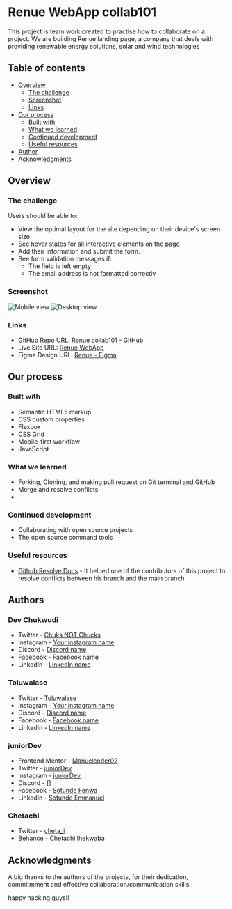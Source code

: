 # Renue WebApp collab101

This project is team work created to practise how to collaborate on a project.
We are building Renue landing page, a company that deals with providing renewable energy solutions, solar and wind technologies

## Table of contents

- [Overview](#overview)
  - [The challenge](#the-challenge)
  - [Screenshot](#screenshot)
  - [Links](#links)
- [Our process](#our-process)
  - [Built with](#built-with)
  - [What we learned](#what-we-learned)
  - [Continued development](#continued-development)
  - [Useful resources](#useful-resources)
- [Author](#author)
- [Acknowledgments](#acknowledgments)

## Overview

### The challenge

Users should be able to:

- View the optimal layout for the site depending on their device's screen size
- See hover states for all interactive elements on the page
- Add their information and submit the form.
- See form validation messages if:
  - The field is left empty
  - The email address is not formatted correctly

### Screenshot

![Mobile view](the-link-go-here)
![Desktop view](the-link-go-here)

### Links

- GitHub Repo URL: [Renue collab101 - GitHub](https://github.com/Donchuks02/collab101)
- Live Site URL: [Renue WebApp](https://colb001.netlify.app/)
- Figma Design URL: [Renue - Figma](https://www.figma.com/file/NqJB2JZGJvFxt5Hw4W7Fsj/Untitled?type=design&node-id=0%3A131&mode=design&t=ODB9gOxKIS1RPXwJ-1)

## Our process

### Built with

- Semantic HTML5 markup
- CSS custom properties
- Flexbox
- CSS Grid
- Mobile-first workflow
- JavaScript

### What we learned

- Forking, Cloning, and making pull request on Git terminal and GitHub
- Merge and resolve conflicts
-

### Continued development

- Collaborating with open source projects
- The open source command tools

### Useful resources

- [Github Resolve Docs](https://docs.github.com/en/pull-requests/collaborating-with-pull-requests/addressing-merge-conflicts/resolving-a-merge-conflict-on-github) - It helped one of the contributors of this project to resolve conflicts between his branch and the main branch.

## Authors

### Dev Chukwudi

- Twitter - [Chuks NOT Chucks](https://twitter.com/Dev_Chukwudi)
- Instagram - [Your instagram name](instagram-link)
- Discord - [Discord name](discord-link)
- Facebook - [Facebook name](facebook-link)
- LinkedIn - [LinkedIn name](linkedin-link)

### Toluwalase

- Twitter - [Toluwalase](https://twitter.com/__onlychild)
- Instagram - [Your instagram name](instagram-link)
- Discord - [Discord name](discord-link)
- Facebook - [Facebook name](facebook-link)
- LinkedIn - [LinkedIn name](linkedin-link)

### juniorDev

- Frontend Mentor - [Manuelcoder02](https://www.frontendmentor.io/profile/Manuelcoder02)
- Twitter - [juniorDev](https://www.twitter.com/sotundenuel)
- Instagram - [juniorDev](https://www.instagram.com/_junior.dev/)
- Discord - []
- Facebook - [Sotunde Fenwa](https://facebook.com/sotunde.emmanuel.7)
- LinkedIn - [Sotunde Emmanuel](https://www.linkedin.com/in/sotunde-emmanuel)

### Chetachi

- Twitter - [cheta_i](https://x.com/cheta_i?t=hZbtFJkPBL-vjAXIuNjePw&s=09)
- Behance - [Chetachi Ihekwaba](https://www.behance.net/chetachiihekwaba)

## Acknowledgments

A big thanks to the authors of the projects, for their dedication, commitmment and effective collaboration/communication skills.

happy hacking guys!! 
